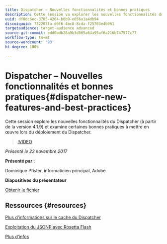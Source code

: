 ```yaml
---
title: Dispatcher – Nouvelles fonctionnalités et bonnes pratiques
description: Cette session va explorer les nouvelles fonctionnalités du Dispatcher (à partir de la version 4.1.9) et examine certaines bonnes pratiques à mettre en œuvre lors du déploiement du Dispatcher.
uuid: df8dc6ec-3785-4204-b0b9-e656a1a4db94
discoiquuid: 732207fa-d0f6-4bc8-8cda-f25703e4b061
targetaudience: target-audience advanced
source-git-commit: edd0bdb28a9b3d065a64a95af6a216b747577c77
workflow-type: tm+mt
source-wordcount: '93'
ht-degree: 100%

---
```


# Dispatcher – Nouvelles fonctionnalités et bonnes pratiques{#dispatcher-new-features-and-best-practices}

Cette session explore les nouvelles fonctionnalités du Dispatcher (à partir de la version 4.1.9) et examine certaines bonnes pratiques à mettre en œuvre lors du déploiement du Dispatcher.

>[!VIDEO](https://video.tv.adobe.com/v/20842/?quality=9)

*Présenté le 22 novembre 2017*

**Présenté par :**

Dominique Pfister, informaticien principal, Adobe

**Diapositives du présentateur**

[Obtenir le fichier](assets/dispatcher-aemgemsnov2017.pdf)

## Ressources {#resources}

[Plus d’informations sur le cache du Dispatcher](https://github.com/cqsupport/webinar-dispatchercache)

[Exploitation du JSONP avec Rosetta Flash](https://miki.it/blog/2014/7/8/abusing-jsonp-with-rosetta-flash/)

[Plus d’infos](https://adobe-consulting-services.github.io/acs-aem-commons/features/dispatcher-ttl/index.html)

<!--
[Get back to the Overview](https://helpx.adobe.com/experience-manager/kt/eseminars/gems/aem-index.html)
-->
